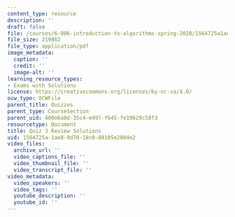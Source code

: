 ```yaml
---
content_type: resource
description: ''
draft: false
file: /courses/6-006-introduction-to-algorithms-spring-2020/1564725a1ae89d7018c089105e2804e2_MIT6_006S20_review3_sol.pdf
file_size: 219862
file_type: application/pdf
image_metadata:
  caption: ''
  credit: ''
  image-alt: ''
learning_resource_types:
- Exams with Solutions
license: https://creativecommons.org/licenses/by-nc-sa/4.0/
ocw_type: OCWFile
parent_title: Quizzes
parent_type: CourseSection
parent_uid: 400e6a8d-35c4-e497-f645-fe19629c58f3
resourcetype: Document
title: Quiz 3 Review Solutions
uid: 1564725a-1ae8-9d70-18c0-89105e2804e2
video_files:
  archive_url: ''
  video_captions_file: ''
  video_thumbnail_file: ''
  video_transcript_file: ''
video_metadata:
  video_speakers: ''
  video_tags: ''
  youtube_description: ''
  youtube_id: ''
---
```

